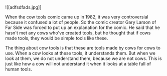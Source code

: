 ![[adfsdfads.jpg]]

When the cow tools comic came up in 1982, it was very controversial because it confused a lot of people. So the comic creator Gary Larson of Far Side was forced to put up an explanation for the comic. He said that he hasn't met any cows who've created tools, but he thought that if cows made tools, they would be simple tools like these.

The thing about cow tools is that these are tools made by cows for cows to use. When a cow looks at these tools, it understands them. But when we look at them, we do not understand them, because we are not cows. This is just like how a cow will not understand it when it looks at a table full of human tools.